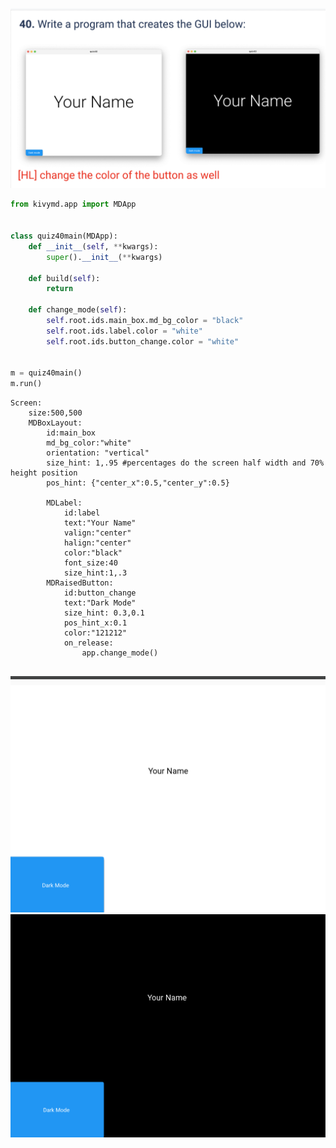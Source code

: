 ![](https://github.com/AleksandarDzudzevic/Unit_3/blob/main/quiz040text.png)
```.py
from kivymd.app import MDApp


class quiz40main(MDApp):
    def __init__(self, **kwargs):
        super().__init__(**kwargs)

    def build(self):
        return

    def change_mode(self):
        self.root.ids.main_box.md_bg_color = "black"
        self.root.ids.label.color = "white"
        self.root.ids.button_change.color = "white"


m = quiz40main()
m.run()

```
```.kv
Screen:
    size:500,500
    MDBoxLayout:
        id:main_box
        md_bg_color:"white"
        orientation: "vertical"
        size_hint: 1,.95 #percentages do the screen half width and 70% height position
        pos_hint: {"center_x":0.5,"center_y":0.5}

        MDLabel:
            id:label
            text:"Your Name"
            valign:"center"
            halign:"center"
            color:"black"
            font_size:40
            size_hint:1,.3
        MDRaisedButton:
            id:button_change
            text:"Dark Mode"
            size_hint: 0.3,0.1
            pos_hint_x:0.1
            color:"121212"
            on_release:
                app.change_mode()
      
```
![](https://github.com/AleksandarDzudzevic/Unit_3/blob/main/quiz040test1.png)
![](https://github.com/AleksandarDzudzevic/Unit_3/blob/main/quiz040test2.png)
